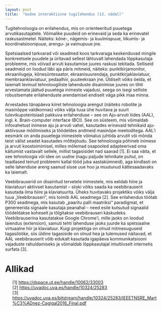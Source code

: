 ```yaml
---
layout: post
title:  "Uudne interaktiivne tugilahendus (13. nädal)"
---
```


Tugitehnoloogia on erilahendus, mis on orienteeritud puuetega arvutikasutajatele. Võimalike puudeid on erinevaid ja seda ka erinevatel raskusastmetel. Näiteks: kõne-, nägemis- ja kuulmispuue, liikumis- ja koordinatsioonipuue, arengu- ja vaimupuue jne.

Spetsiaalsed tarkvarad või seadmed koos tarkvaraga keskenduvad mingile konkreetsele puudele ja üritavad sellest lähtuvalt lahendada lõppkasutaja probleeme, mis võivad arvuti kasutamise juures raskusi tekitada. Selliseid seadmeid on loodud läbi aja päris mitmeid,  näiteks: punktkirjamonitor, ekraanilugeja, kõnesüntesaator, ekraanisuurendaja, punktkirjaklaviatuur, membraanklaviatuur, pedaalhiir, puuteekraan jne. Üldiselt võiks öelda, et laiemalt levinud tehnoloogiliste lahenduste disainimise juures on tihti arvestamata jäätud puuetega inimeste vajadusi, seega on isegi selliste robustsemate erilahenduste arendamisel endiselt väga pikk maa minna.

Arvestades tänapäeva kiiret tehnoloogia arengut (näiteks robotite ja masinõppe valdkonnas) võiks välja tuua ühe huvitava ja suurt tulevikupotentsiaali pakkuva erilahenduse – see on Aju-arvuti liides (AAL), ingl. k. Brain-computer interface (BCI). See on süsteem, mis võimaldab infovahetust inimese aju ja arvuti vahel, kasutades erinevaid tehnikaid aju-aktiivsuse mõõtmiseks ja töödeldes andmeid masinõpe meetoditega. AAL’i eesmärk on anda puuetega inimestele võimalus juhtida arvutit või mõnda teist välist seadet kasutades mõttejõudu. See tehnoloogia põhineb inimese ja arvuti koostoimimisel, milles mõlemad osapooled adapteerivad oma käitumist vastavalt sellele, millist tagasisidet nad saavad [1]. Ei saa väita, et see tehnoloogia või idee on uudne (nagu paljude tehnikate puhul, on teadlased teinud probleemi kallal tööd juba aastakümneid), aga kindlasti on selle lahenduse areng saanud sisse uue hoo ja muutunud kättesaadavaks ka laiemalt.

Veebibrauserid on disainitud tervetele inimestele, mis eeldab hiire ja klaviatuuri aktiivset kasutamist – siiski võiks saada ka veebibrauserit kasutada ilma hiire ja klaviatuurita. Üheks huvitavaks projektiks võiks välja tuua „Veebibrauseri“, mis toimib AAL seadmega [2]. See erilahendus töötab P300 seadmega, mis kasutab „paaritu palli maatriksi“ paradigmat, et  genereerida signaale kasutaja peanahal – need esile kutsutud signaalid töödeldakse koheselt ja tõlgitakse veebibrauseri käskudeks. Veebibrauserina kasutatakse Google Chrome’i, mille jaoks on loodud laiendus (extension), samuti tehti lahenduse jaoks juurde ka spetsiaalne virtuaalne hiir ja klaviatuur. Kuigi projektiga on olnud mitmesuguseid tagasilööke, siis üldine tagasiside on olnud hea ja tulemused näitavad, et AAL veebibrauserit võib edukalt kasutada igapäeva kommunikatsiooni vajaduste rahuldamiseks ja võimaldab lõppkasutajal intuitiivselt internetis surfata [3].


# Allikad

<ul style="list-style-type:none;">
  <li>
    [1] <a href="https://dspace.ut.ee/handle/10062/33003">https://dspace.ut.ee/handle/10062/33003</a>
  </li>
  <li>
    [2] <a href="https://uvadoc.uva.es/handle/10324/25283">https://uvadoc.uva.es/handle/10324/25283</a>
  </li>
  <li>
    [3] <a href="https://uvadoc.uva.es/bitstream/handle/10324/25283/IEEETNSRE_Mart%C3%ADnez-Cagigal2016_Final.pdf">https://uvadoc.uva.es/bitstream/handle/10324/25283/IEEETNSRE_Mart%C3%ADnez-Cagigal2016_Final.pdf</a>
  </li>
</ul>
